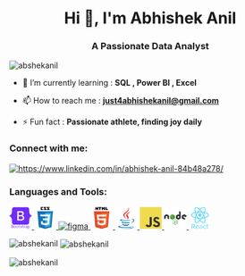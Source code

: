 <h1 align="center">Hi 👋, I'm Abhishek Anil</h1>
<h3 align="center">A Passionate Data Analyst</h3>


<p align="left"> <img src="https://komarev.com/ghpvc/?username=abshekanil&label=Profile%20views&color=0e75b6&style=flat" alt="abshekanil" /> </p>

- 🌱 I’m currently learning : **SQL , Power BI , Excel**


- 📫 How to reach me : **just4abhishekanil@gmail.com**

- ⚡ Fun fact : **Passionate athlete, finding joy daily**

<h3 align="left">Connect with me:</h3>
<p align="left">
<a href="https://www.linkedin.com/in/abhishek-anil-89a520304/" target="blank"><img align="center" src="https://raw.githubusercontent.com/rahuldkjain/github-profile-readme-generator/master/src/images/icons/Social/linked-in-alt.svg" alt="https://www.linkedin.com/in/abhishek-anil-84b48a278/" height="30" width="40" /></a>
</p>

<h3 align="left">Languages and Tools:</h3>
<p align="left"> <a href="https://getbootstrap.com" target="_blank" rel="noreferrer"> <img src="https://raw.githubusercontent.com/devicons/devicon/master/icons/bootstrap/bootstrap-plain-wordmark.svg" alt="bootstrap" width="40" height="40"/> </a> <a href="https://www.w3schools.com/css/" target="_blank" rel="noreferrer"> <img src="https://raw.githubusercontent.com/devicons/devicon/master/icons/css3/css3-original-wordmark.svg" alt="css3" width="40" height="40"/> </a> <a href="https://www.figma.com/" target="_blank" rel="noreferrer"> <img src="https://www.vectorlogo.zone/logos/figma/figma-icon.svg" alt="figma" width="40" height="40"/> </a> <a href="https://www.w3.org/html/" target="_blank" rel="noreferrer"> <img src="https://raw.githubusercontent.com/devicons/devicon/master/icons/html5/html5-original-wordmark.svg" alt="html5" width="40" height="40"/> </a> <a href="https://www.java.com" target="_blank" rel="noreferrer"> <img src="https://raw.githubusercontent.com/devicons/devicon/master/icons/java/java-original.svg" alt="java" width="40" height="40"/> </a> <a href="https://developer.mozilla.org/en-US/docs/Web/JavaScript" target="_blank" rel="noreferrer"> <img src="https://raw.githubusercontent.com/devicons/devicon/master/icons/javascript/javascript-original.svg" alt="javascript" width="40" height="40"/> </a> <a href="https://nodejs.org" target="_blank" rel="noreferrer"> <img src="https://raw.githubusercontent.com/devicons/devicon/master/icons/nodejs/nodejs-original-wordmark.svg" alt="nodejs" width="40" height="40"/> </a> <a href="https://reactjs.org/" target="_blank" rel="noreferrer"> <img src="https://raw.githubusercontent.com/devicons/devicon/master/icons/react/react-original-wordmark.svg" alt="react" width="40" height="40"/> </a> </p>

<p><img align="left" src="https://github-readme-stats.vercel.app/api/top-langs?username=abshekanil&show_icons=true&locale=en&layout=compact" alt="abshekanil" /></p>

<p>&nbsp;<img align="center" src="https://github-readme-stats.vercel.app/api?username=abshekanil&show_icons=true&locale=en" alt="abshekanil" /></p>

<p><img align="center" src="https://github-readme-streak-stats.herokuapp.com/?user=abshekanil&" alt="abshekanil" /></p>
